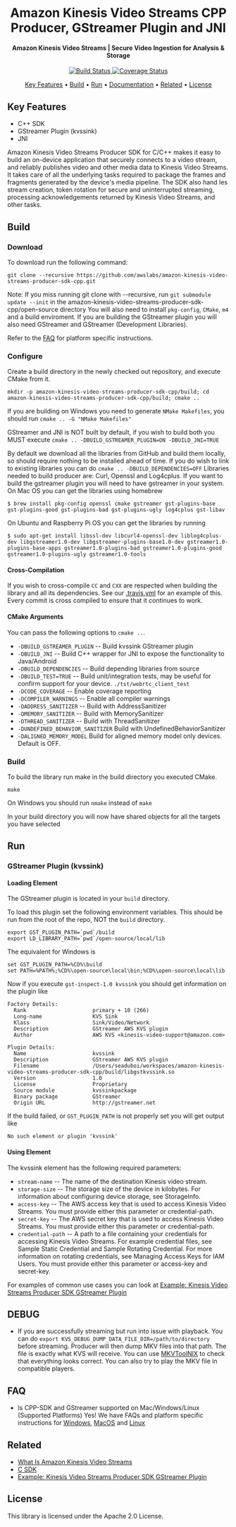 <h1 align="center">
  Amazon Kinesis Video Streams CPP Producer, GStreamer Plugin and JNI
  <br>
</h1>

<h4 align="center"> Amazon Kinesis Video Streams | Secure Video Ingestion for Analysis &amp; Storage </h4>

<p align="center">
  <a href="https://travis-ci.com/awslabs/amazon-kinesis-video-streams-producer-sdk-cpp"> <img src="https://travis-ci.com/awslabs/amazon-kinesis-video-streams-producer-sdk-cpp.svg?branch=master" alt="Build Status"> </a>
  <a href="https://codecov.io/gh/awslabs/amazon-kinesis-video-streams-producer-sdk-cpp"> <img src="https://codecov.io/gh/awslabs/amazon-kinesis-video-streams-producer-sdk-cpp/branch/master/graph/badge.svg" alt="Coverage Status"> </a>
</p>

<p align="center">
  <a href="#key-features">Key Features</a> •
  <a href="#build">Build</a> •
  <a href="#run">Run</a> •
  <a href="#documentation">Documentation</a> •
  <a href="#related">Related</a> •
  <a href="#license">License</a>
</p>

## Key Features
* C++ SDK
* GStreamer Plugin (kvssink)
* JNI

Amazon Kinesis Video Streams Producer SDK for C/C++ makes it easy to build an on-device application that securely connects to a video stream, and reliably publishes video and other media data to Kinesis Video Streams. It takes care of all the underlying tasks required to package the frames and fragments generated by the device's media pipeline. The SDK also hand
les stream creation, token rotation for secure and uninterrupted streaming, processing acknowledgements returned by Kinesis Video Streams, and other tasks.

## Build
### Download
To download run the following command:

`git clone --recursive https://github.com/awslabs/amazon-kinesis-video-streams-producer-sdk-cpp.git`

Note: If you miss running git clone with --recursive, run `git submodule update --init` in the amazon-kinesis-video-streams-producer-sdk-cpp/open-source directory
You will also need to install `pkg-config`, `CMake`, `m4` and a build enviroment. If you are building the GStreamer plugin you will also need GStreamer and GStreamer (Development Libraries).

Refer to the [FAQ](#FAQ) for platform specific instructions.

### Configure
Create a build directory in the newly checked out repository, and execute CMake from it.

`mkdir -p amazon-kinesis-video-streams-producer-sdk-cpp/build; cd amazon-kinesis-video-streams-producer-sdk-cpp/build; cmake .. `

If you are building on Windows you need to generate `NMake Makefiles`, you should run `cmake .. -G "NMake Makefiles"`

GStreamer and JNI is NOT built by default, if you wish to build both you MUST execute `cmake .. -DBUILD_GSTREAMER_PLUGIN=ON -DBUILD_JNI=TRUE`

By default we download all the libraries from GitHub and build them locally, so should require nothing to be installed ahead of time.
If you do wish to link to existing libraries you can do `cmake .. -DBUILD_DEPENDENCIES=OFF`
Libraries needed to build producer are: Curl, Openssl and Log4cplus. If you want to build the gstreamer plugin you will need to have gstreamer in your system.
On Mac OS you can get the libraries using homebrew
```
$ brew install pkg-config openssl cmake gstreamer gst-plugins-base gst-plugins-good gst-plugins-bad gst-plugins-ugly log4cplus gst-libav
```
On Ubuntu and Raspberry Pi OS you can get the libraries by running
```
$ sudo apt-get install libssl-dev libcurl4-openssl-dev liblog4cplus-dev libgstreamer1.0-dev libgstreamer-plugins-base1.0-dev gstreamer1.0-plugins-base-apps gstreamer1.0-plugins-bad gstreamer1.0-plugins-good gstreamer1.0-plugins-ugly gstreamer1.0-tools
```

#### Cross-Compilation
If you wish to cross-compile `CC` and `CXX` are respected when building the library and all its dependencies. See our [.travis.yml](.travis.yml) for an example of this. Every commit is cross compiled to ensure that it continues to work.


#### CMake Arguments
You can pass the following options to `cmake ..`.

* `-DBUILD_GSTREAMER_PLUGIN` -- Build kvssink GStreamer plugin
* `-DBUILD_JNI` -- Build C++ wrapper for JNI to expose the functionality to Java/Android
* `-DBUILD_DEPENDENCIES` -- Build depending libraries from source
* `-DBUILD_TEST=TRUE` -- Build unit/integration tests, may be useful for confirm support for your device. `./tst/webrtc_client_test`
* `-DCODE_COVERAGE` --  Enable coverage reporting
* `-DCOMPILER_WARNINGS` -- Enable all compiler warnings
* `-DADDRESS_SANITIZER` -- Build with AddressSanitizer
* `-DMEMORY_SANITIZER` --  Build with MemorySanitizer
* `-DTHREAD_SANITIZER` -- Build with ThreadSanitizer
* `-DUNDEFINED_BEHAVIOR_SANITIZER` Build with UndefinedBehaviorSanitizer
* `-DALIGNED_MEMORY_MODEL` Build for aligned memory model only devices. Default is OFF.

### Build
To build the library run make in the build directory you executed CMake.

```
make
```

On Windows you should run `nmake` instead of `make`

In your build directory you will now have shared objects for all the targets you have selected

## Run
### GStreamer Plugin (kvssink)

#### Loading Element
The GStreamer plugin is located in your `build` directory.

To load this plugin set the following environment variables. This should be run from the root of the repo, NOT the `build` directory.

```
export GST_PLUGIN_PATH=`pwd`/build
export LD_LIBRARY_PATH=`pwd`/open-source/local/lib
```

The equivalent for Windows is

```
set GST_PLUGIN_PATH=%CD%\build
set PATH=%PATH%;%CD%\open-source\local\bin;%CD%\open-source\local\lib
```

Now if you execute `gst-inspect-1.0 kvssink` you should get information on the plugin like

```text
Factory Details:
  Rank                     primary + 10 (266)
  Long-name                KVS Sink
  Klass                    Sink/Video/Network
  Description              GStreamer AWS KVS plugin
  Author                   AWS KVS <kinesis-video-support@amazon.com>

Plugin Details:
  Name                     kvssink
  Description              GStreamer AWS KVS plugin
  Filename                 /Users/seaduboi/workspaces/amazon-kinesis-video-streams-producer-sdk-cpp/build/libgstkvssink.so
  Version                  1.0
  License                  Proprietary
  Source module            kvssinkpackage
  Binary package           GStreamer
  Origin URL               http://gstreamer.net
```

If the build failed, or `GST_PLUGIN_PATH` is not properly set you will get output like

```text
No such element or plugin 'kvssink'
```


#### Using Element
The kvssink element has the following required parameters:

* `stream-name` -- The name of the destination Kinesis video stream.
* `storage-size` -- The storage size of the device in kilobytes. For information about configuring device storage, see StorageInfo.
* `access-key` -- The AWS access key that is used to access Kinesis Video Streams. You must provide either this parameter or credential-path.
* `secret-key` -- The AWS secret key that is used to access Kinesis Video Streams. You must provide either this parameter or credential-path.
* `credential-path` -- A path to a file containing your credentials for accessing Kinesis Video Streams. For example credential files, see Sample Static Credential and Sample Rotating Credential. For more information on rotating credentials, see Managing Access Keys for IAM Users. You must provide either this parameter or access-key and secret-key.


For examples of common use cases you can look at [Example: Kinesis Video Streams Producer SDK GStreamer Plugin](https://docs.aws.amazon.com/kinesisvideostreams/latest/dg/examples-gstreamer-plugin.html)

## DEBUG
* If you are successfully streaming but run into issue with playback. You can do `export KVS_DEBUG_DUMP_DATA_FILE_DIR=/path/to/directory` before streaming. Producer will then dump MKV files into that path. The file is exactly what KVS will receive. You can use [MKVToolNIX](https://mkvtoolnix.download/index.html) to check that everything looks correct. You can also try to play the MKV file in compatible players.

## FAQ
* Is CPP-SDK and GStreamer supported on Mac/Windows/Linux (Supported Platforms)
Yes! We have FAQs and platform specific instructions for [Windows](docs/windows.md), [MacOS](docs/macos.md) and [Linux](docs/linux.md)

## Related
* [What Is Amazon Kinesis Video Streams](https://docs.aws.amazon.com/kinesisvideostreams/latest/dg/what-is-kinesis-video.html)
* [C SDK](https://github.com/awslabs/amazon-kinesis-video-streams-producer-c)
* [Example: Kinesis Video Streams Producer SDK GStreamer Plugin](https://docs.aws.amazon.com/kinesisvideostreams/latest/dg/examples-gstreamer-plugin.html)

## License

This library is licensed under the Apache 2.0 License.
